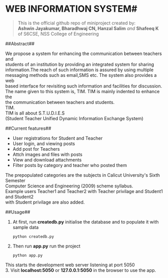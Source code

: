#	WEB INFORMATION SYSTEM#

>This is the official github repo of miniproject created by:  
**Ashwin Jayakumar, Bharadhwaj CN, Hanzal Salim** _and_ **Shafeeq K**  
>of S6CSE, NSS College of Engineering  

##Abstract##

 We propose a system for enhancing the communication between teachers and  
students of an institution by providing an integrated system for sharing  
information.The reach of such information is assured by using multiple  
messaging methods such as email,SMS etc. The system also provides a web  
based interface for revisiting such information and facilities for discussion.  
 The name given to this system is, TIM. TIM is mainly indented to enhance the  
the communication between teachers and students.  
 TIM.  
 TIM is all about S.T.U.D.I.E.S  
 (Student Teacher Unified Dynamic Information Exchange System)  

##Current features##

* User registrations for Student and Teacher
* User login, and viewing posts
* Add post for Teachers
* Attch images and files with posts
* View and download attachments
* Filter posts by category and teacher who posted them  

 The prepopulated categories are the subjects in  Calicut University's Sixth Semester  
Computer Science and Engineering (2009) scheme syllabus.  
 Example users Teacher1 and Teacher2 with Teacher privilage and Student1 and Student2  
with Student privilage are also added.  

##Usage##

1. At first, run **createdb.py** initialise the database and to populate it with sample data  
	```
	python createdb.py  
	```
2. Then run **app.py** run the project  
	```
	python app.py  
	```  
 This starts the development web server listening at port 5050  
3. Visit **localhost:5050** or **127.0.0.1:5050** in the browser to use the app.
